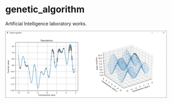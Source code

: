 # genetic_algorithm
Artificial Intelligence laboratory works.

![Image](https://github.com/AleksejSamarin/genetic_algorithm/blob/master/sources/Plots.PNG)
